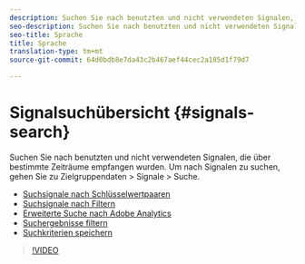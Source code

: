 ```yaml
---
description: Suchen Sie nach benutzten und nicht verwendeten Signalen, die über bestimmte Zeiträume empfangen wurden. Um nach Signalen zu suchen, gehen Sie zu Zielgruppendaten > Signale > Suche.
seo-description: Suchen Sie nach benutzten und nicht verwendeten Signalen, die über bestimmte Zeiträume empfangen wurden. Um nach Signalen zu suchen, gehen Sie zu Zielgruppendaten > Signale > Suche.
seo-title: Sprache
title: Sprache
translation-type: tm+mt
source-git-commit: 64d0bdb8e7da43c2b467aef44cec2a185d1f79d7

---
```



# Signalsuchübersicht {#signals-search}

Suchen Sie nach benutzten und nicht verwendeten Signalen, die über bestimmte Zeiträume empfangen wurden. Um nach Signalen zu suchen, gehen Sie zu Zielgruppendaten &gt; Signale &gt; Suche.

* [Suchsignale nach Schlüsselwertpaaren](/help/using/features/data-explorer/data-explorer-signals-search/data-explorer-search-pairs.md)
* [Suchsignale nach Filtern](/help/using/features/data-explorer/data-explorer-signals-search/data-explorer-search-filters.md)
* [Erweiterte Suche nach Adobe Analytics](/help/using/features/data-explorer/data-explorer-signals-search/data-explorer-search-analytics.md)
* [Suchergebnisse filtern](/help/using/features/data-explorer/data-explorer-signals-search/data-explorer-filter-results.md)
* [Suchkriterien speichern](/help/using/features/data-explorer/data-explorer-signals-search/data-explorer-save-search.md)

>[!VIDEO](https://video.tv.adobe.com/v/25148/?captions=ger)

